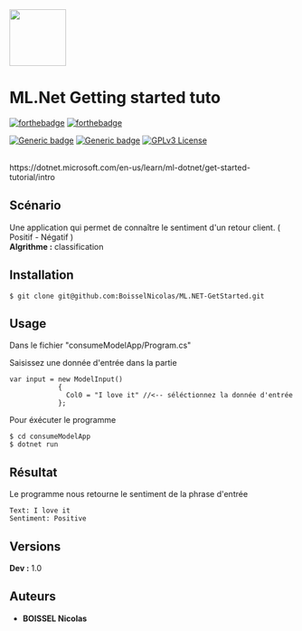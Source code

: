 <img src="https://blog.bracketshow.com/wp-content/uploads/2021/07/csharp.png" width="100px">

# ML.Net Getting started tuto 

[![forthebadge](https://forthebadge.com/images/badges/built-with-love.svg)]()
[![forthebadge](https://forthebadge.com/images/badges/made-with-c-sharp.svg)](https://forthebadge.com)

[![Generic badge](https://img.shields.io/badge/For-Training-<green>.svg)](https://shields.io/)
[![Generic badge](https://img.shields.io/badge/Only-Terminal-<green>.svg)](https://shields.io/)
[![GPLv3 License](https://img.shields.io/badge/License-GPL%20v3-yellow.svg)]()

</br>
https://dotnet.microsoft.com/en-us/learn/ml-dotnet/get-started-tutorial/intro

## Scénario 

Une application qui permet de connaître le sentiment d'un retour client. ( Positif - Négatif )
</br>
<b>Algrithme :</b> classification

## Installation

```
$ git clone git@github.com:BoisselNicolas/ML.NET-GetStarted.git
```

## Usage 

Dans le fichier "consumeModelApp/Program.cs"

Saisissez une donnée d'entrée dans la partie 

```
var input = new ModelInput()
            {
              Col0 = "I love it" //<-- séléctionnez la donnée d'entrée
            };
```

Pour éxécuter le programme

```
$ cd consumeModelApp
$ dotnet run 
```

## Résultat

Le programme nous retourne le sentiment de la phrase d'entrée

``` 
Text: I love it
Sentiment: Positive
```

## Versions

**Dev :** 1.0


## Auteurs

* **BOISSEL Nicolas** 
